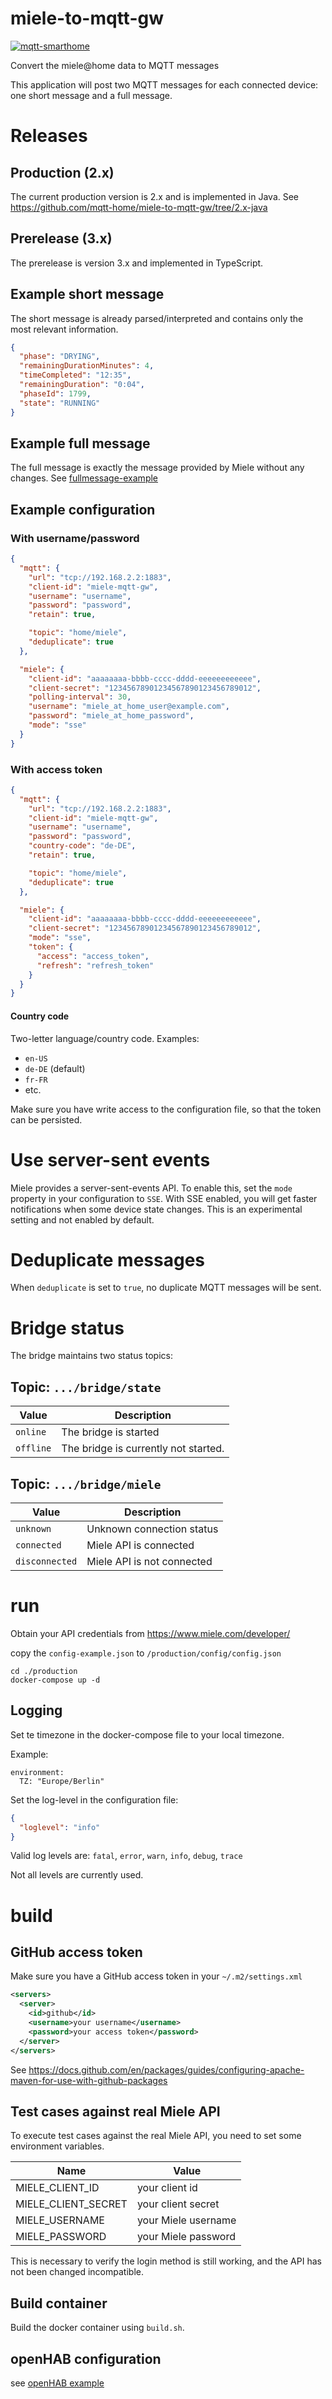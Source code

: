 # miele-to-mqtt-gw

[![mqtt-smarthome](https://img.shields.io/badge/mqtt-smarthome-blue.svg)](https://github.com/mqtt-smarthome/mqtt-smarthome)

Convert the miele@home data to MQTT messages

This application will post two MQTT messages for each connected device: one short message and a full message.

# Releases

## Production (2.x)
The current production version is 2.x and is implemented in Java.
See https://github.com/mqtt-home/miele-to-mqtt-gw/tree/2.x-java

## Prerelease (3.x)
The prerelease is version 3.x and implemented in TypeScript.

## Example short message

The short message is already parsed/interpreted and contains only the most relevant information.

```json
{
  "phase": "DRYING",
  "remainingDurationMinutes": 4,
  "timeCompleted": "12:35",
  "remainingDuration": "0:04",
  "phaseId": 1799,
  "state": "RUNNING"
}
```

## Example full message

The full message is exactly the message provided by Miele without any changes.
See [fullmessage-example](fullmessage-example.md)

## Example configuration

### With username/password

```json
{
  "mqtt": {
    "url": "tcp://192.168.2.2:1883",
    "client-id": "miele-mqtt-gw",
    "username": "username",
    "password": "password",
    "retain": true,

    "topic": "home/miele",
    "deduplicate": true
  },

  "miele": {
    "client-id": "aaaaaaaa-bbbb-cccc-dddd-eeeeeeeeeeee",
    "client-secret": "12345678901234567890123456789012",
    "polling-interval": 30,
    "username": "miele_at_home_user@example.com",
    "password": "miele_at_home_password",
    "mode": "sse"
  }
}
```

### With access token
```json
{
  "mqtt": {
    "url": "tcp://192.168.2.2:1883",
    "client-id": "miele-mqtt-gw",
    "username": "username",
    "password": "password",
    "country-code": "de-DE",
    "retain": true,

    "topic": "home/miele",
    "deduplicate": true
  },

  "miele": {
    "client-id": "aaaaaaaa-bbbb-cccc-dddd-eeeeeeeeeeee",
    "client-secret": "12345678901234567890123456789012",
    "mode": "sse",
    "token": {
      "access": "access_token",
      "refresh": "refresh_token"
    }
  }
}
```

#### Country code
Two-letter language/country code. Examples:
- `en-US`
- `de-DE` (default)
- `fr-FR`
- etc.

Make sure you have write access to the configuration file, so that the token can be persisted.

# Use server-sent events

Miele provides a server-sent-events API. To enable this, set the `mode`
property in your configuration to `SSE`. With SSE enabled, you will get faster notifications when some device state
changes. This is an experimental setting and not enabled by default.

# Deduplicate messages

When `deduplicate` is set to `true`, no duplicate MQTT messages will be sent.

# Bridge status

The bridge maintains two status topics:

## Topic: `.../bridge/state`

| Value     | Description                          |
| --------- | ------------------------------------ |
| `online`  | The bridge is started                |
| `offline` | The bridge is currently not started. |

## Topic: `.../bridge/miele`

| Value          | Description                |
| -------------- | -------------------------- |
| `unknown`      | Unknown connection status  |
| `connected`    | Miele API is connected     |
| `disconnected` | Miele API is not connected |

# run

Obtain your API credentials from https://www.miele.com/developer/

copy the `config-example.json` to `/production/config/config.json`

```
cd ./production
docker-compose up -d
```

## Logging

Set te timezone in the docker-compose file to your local timezone.

Example:

```
environment:
  TZ: "Europe/Berlin"
```

Set the log-level in the configuration file:
```json
{
  "loglevel": "info"
}
```

Valid log levels are:
`fatal`, `error`, `warn`, `info`, `debug`, `trace`

Not all levels are currently used.

# build

## GitHub access token

Make sure you have a GitHub access token in your `~/.m2/settings.xml`
```xml
<servers>
  <server>
    <id>github</id>
    <username>your username</username>
    <password>your access token</password>
  </server>
</servers>
```

See https://docs.github.com/en/packages/guides/configuring-apache-maven-for-use-with-github-packages

## Test cases against real Miele API

To execute test cases against the real Miele API, you need to set some environment variables.

| Name                | Value               |
| ------------------- | ------------------- |
| MIELE_CLIENT_ID     | your client id      |
| MIELE_CLIENT_SECRET | your client secret  |
| MIELE_USERNAME      | your Miele username |
| MIELE_PASSWORD      | your Miele password |

This is necessary to verify the login method is still working, and the API has not been changed incompatible.

## Build container

Build the docker container using `build.sh`.

## openHAB configuration

see [openHAB example](openHAB.md)

